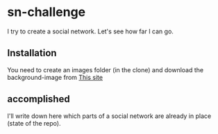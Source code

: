 # sn-challenge
I try to create a social network. Let's see how far I can go.

## Installation
You need to create an images folder (in the clone) and download the background-image from [This site](https://pixabay.com/en/farbrausch-holi-solid-colors-142575/)

## accomplished
I'll write down here which parts of a social network are already in place (state of the repo).
